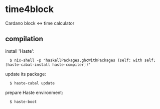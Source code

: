 # time4block
Cardano block &lt;-> time calculator



## compilation

install 'Haste':

      $ nix-shell -p "haskellPackages.ghcWithPackages (self: with self; [haste-cabal-install haste-compiler])"


update its package:

      $ haste-cabal update


prepare Haste environment:

      $ haste-boot


